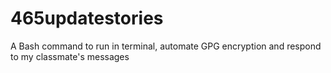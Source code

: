 # 465updatestories
A Bash command to run in terminal, automate GPG encryption and respond to my classmate's messages

